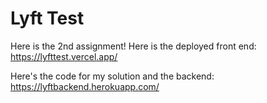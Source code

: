 # Lyft Test
Here is the 2nd assignment!
Here is the deployed front end: https://lyfttest.vercel.app/

Here's the code for my solution and the backend: https://lyftbackend.herokuapp.com/
